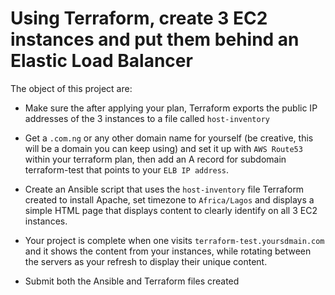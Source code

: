# Using Terraform, create 3 EC2 instances and put them behind an Elastic Load Balancer

The object of this project are:

- Make sure the after applying your plan, Terraform exports the public IP addresses of the 3 instances to a file called `host-inventory`

- Get a `.com.ng` or any other domain name for yourself (be creative, this will be a domain you can keep using) and set it up with `AWS Route53` within your terraform plan, then add an A record for subdomain terraform-test that points to your `ELB IP address`.

- Create an Ansible script that uses the `host-inventory` file Terraform created to install Apache, set timezone to `Africa/Lagos` and displays a simple HTML page that displays content to clearly identify on all 3 EC2 instances.

- Your project is complete when one visits `terraform-test.yoursdmain.com` and it shows the content from your instances, while rotating between the servers as your refresh to display their unique content.

- Submit both the Ansible and Terraform files created
